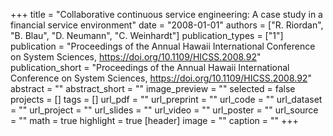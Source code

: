 +++
title = "Collaborative continuous service engineering: A case study in a financial service environment"
date = "2008-01-01"
authors = ["R. Riordan", "B. Blau", "D. Neumann", "C. Weinhardt"]
publication_types = ["1"]
publication = "Proceedings of the Annual Hawaii International Conference on System Sciences, https://doi.org/10.1109/HICSS.2008.92"
publication_short = "Proceedings of the Annual Hawaii International Conference on System Sciences, https://doi.org/10.1109/HICSS.2008.92"
abstract = ""
abstract_short = ""
image_preview = ""
selected = false
projects = []
tags = []
url_pdf = ""
url_preprint = ""
url_code = ""
url_dataset = ""
url_project = ""
url_slides = ""
url_video = ""
url_poster = ""
url_source = ""
math = true
highlight = true
[header]
image = ""
caption = ""
+++
